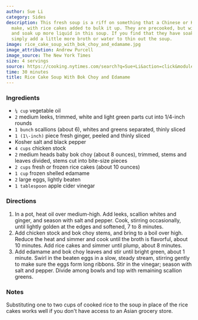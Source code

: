 ```yaml
---
author: Sue Li
category: Sides
description: This fresh soup is a riff on something that a Chinese or Korean mom might
  make, with rice cakes added to bulk it up. They are precooked, but will rehydrate
  and soak up more liquid in this soup. If you find that they have soaked up too much,
  simply add a little more broth or water to thin out the soup.
image: rice_cake_soup_with_bok_choy_and_edamame.jpg
image_attribution: Andrew Purcell
image_source: The New York Times
size: 4 servings
source: https://cooking.nytimes.com/search?q=Sue+Li&action=click&module=byline&region=recipe%20page
time: 30 minutes
title: Rice Cake Soup With Bok Choy and Edamame
---
```

### Ingredients

* `¼ cup` vegetable oil
* `2` medium leeks, trimmed, white and light green parts cut into 1/4\-inch rounds
* `1 bunch` scallions \(about 6\), whites and greens separated, thinly sliced
* `1 (1\-inch)` piece fresh ginger, peeled and thinly sliced
* Kosher salt and black pepper
* `4 cups` chicken stock
* `2` medium heads baby bok choy \(about 8 ounces\), trimmed, stems and leaves divided, stems cut into bite\-size pieces
* `2 cups` fresh or frozen rice cakes \(about 10 ounces\)
* `1 cup` frozen shelled edamame
* `2` large eggs, lightly beaten
* `1 tablespoon` apple cider vinegar

### Directions

1. In a pot, heat oil over medium\-high. Add leeks, scallion whites and ginger, and season with salt and pepper. Cook, stirring occasionally, until lightly golden at the edges and softened, 7 to 8 minutes.
2. Add chicken stock and bok choy stems, and bring to a boil over high. Reduce the heat and simmer and cook until the broth is flavorful, about 10 minutes. Add rice cakes and simmer until plump, about 8 minutes.
3. Add edamame and bok choy leaves and stir until bright green, about 1 minute. Swirl in the beaten eggs in a slow, steady stream, stirring gently to make sure the eggs form long ribbons. Stir in the vinegar; season with salt and pepper. Divide among bowls and top with remaining scallion greens.

### Notes

Substituting one to two cups of cooked rice to the soup in place of the rice cakes works well if you don't have access to an Asian grocery store.